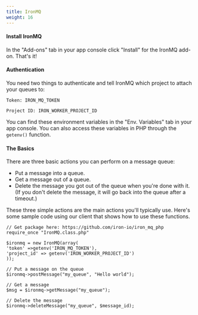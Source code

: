 ```yaml
---
title: IronMQ
weight: 16
---
```


#### Install IronMQ

In the "Add-ons" tab in your app console click "Install" for the IronMQ add-on. That's it!

#### Authentication

You need two things to authenticate and tell IronMQ which project to attach your queues to:

    Token: IRON_MQ_TOKEN

    Project ID: IRON_WORKER_PROJECT_ID

You can find these environment variables in the "Env. Variables" tab in your app console. You can also access these variables in PHP through the `getenv()` function.

#### The Basics

There are three basic actions you can perform on a message queue:

* Put a message into a queue.
* Get a message out of a queue.
* Delete the message you got out of the queue when you're done with it. (If you don't delete the message, it will go back into the queue after a timeout.) 

These three simple actions are the main actions you'll typically use. Here's some sample code using our client that shows how to use these functions.


    // Get package here: https://github.com/iron-io/iron_mq_php
    require_once "IronMQ.class.php"

    $ironmq = new IronMQ(array(
    'token' =>getenv('IRON_MQ_TOKEN'),
    'project_id' => getenv('IRON_WORKER_PROJECT_ID')
    ));

    // Put a message on the queue
    $ironmq->postMessage("my_queue", "Hello world");

    // Get a message
    $msg = $ironmq->getMessage("my_queue");

    // Delete the message
    $ironmq->deleteMessage("my_queue", $message_id);
